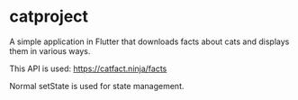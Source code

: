 # catproject

A simple application in Flutter that downloads facts about cats and displays them in various ways.

This API is used: https://catfact.ninja/facts

Normal setState is used for state management.

